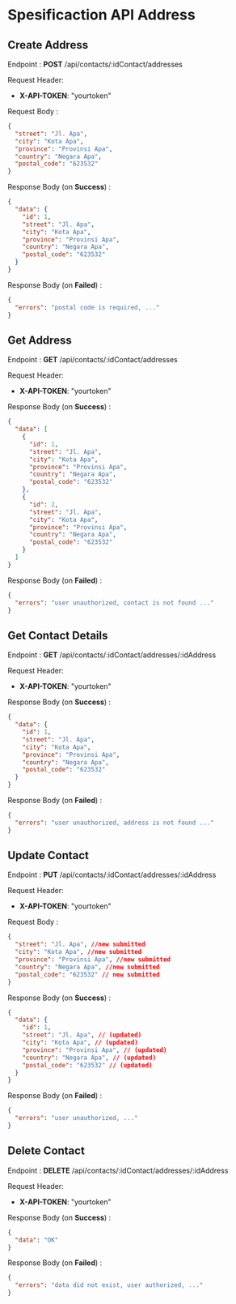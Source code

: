 # Spesificaction API Address

## Create Address

Endpoint : **POST** /api/contacts/:idContact/addresses

Request Header:

- **X-API-TOKEN**: "yourtoken"

Request Body :

```json
{
  "street": "Jl. Apa",
  "city": "Kota Apa",
  "province": "Provinsi Apa",
  "country": "Negara Apa",
  "postal_code": "623532"
}
```

Response Body (on **Success**) :

```json
{
  "data": {
    "id": 1,
    "street": "Jl. Apa",
    "city": "Kota Apa",
    "province": "Provinsi Apa",
    "country": "Negara Apa",
    "postal_code": "623532"
  }
}
```

Response Body (on **Failed**) :

```json
{
  "errors": "postal code is required, ..."
}
```

## Get Address

Endpoint : **GET** /api/contacts/:idContact/addresses

Request Header:

- **X-API-TOKEN**: "yourtoken"

Response Body (on **Success**) :

```json
{
  "data": [
    {
      "id": 1,
      "street": "Jl. Apa",
      "city": "Kota Apa",
      "province": "Provinsi Apa",
      "country": "Negara Apa",
      "postal_code": "623532"
    },
    {
      "id": 2,
      "street": "Jl. Apa",
      "city": "Kota Apa",
      "province": "Provinsi Apa",
      "country": "Negara Apa",
      "postal_code": "623532"
    }
  ]
}
```

Response Body (on **Failed**) :

```json
{
  "errors": "user unauthorized, contact is not found ..."
}
```

## Get Contact Details

Endpoint : **GET** /api/contacts/:idContact/addresses/:idAddress

Request Header:

- **X-API-TOKEN**: "yourtoken"

Response Body (on **Success**) :

```json
{
  "data": {
    "id": 1,
    "street": "Jl. Apa",
    "city": "Kota Apa",
    "province": "Provinsi Apa",
    "country": "Negara Apa",
    "postal_code": "623532"
  }
}
```

Response Body (on **Failed**) :

```json
{
  "errors": "user unauthorized, address is not found ..."
}
```

## Update Contact

Endpoint : **PUT** /api/contacts/:idContact/addresses/:idAddress

Request Header:

- **X-API-TOKEN**: "yourtoken"

Request Body :

```json
{
  "street": "Jl. Apa", //new submitted
  "city": "Kota Apa", //new submitted
  "province": "Provinsi Apa", //new submitted
  "country": "Negara Apa", //new submitted
  "postal_code": "623532" // new submitted
}
```

Response Body (on **Success**) :

```json
{
  "data": {
    "id": 1,
    "street": "Jl. Apa", // (updated)
    "city": "Kota Apa", // (updated)
    "province": "Provinsi Apa", // (updated)
    "country": "Negara Apa", // (updated)
    "postal_code": "623532" // (updated)
  }
}
```

Response Body (on **Failed**) :

```json
{
  "errors": "user unauthorized, ..."
}
```

## Delete Contact

Endpoint : **DELETE** /api/contacts/:idContact/addresses/:idAddress

Request Header:

- **X-API-TOKEN**: "yourtoken"

Response Body (on **Success**) :

```json
{
  "data": "OK"
}
```

Response Body (on **Failed**) :

```json
{
  "errors": "data did not exist, user authorized, ..."
}
```
